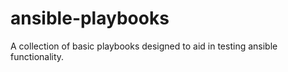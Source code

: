 ansible-playbooks
=================

A collection of basic playbooks designed to aid in testing ansible functionality.
